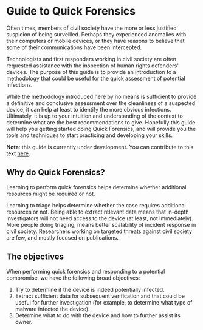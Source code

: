 # Guide to Quick Forensics

Often times, members of civil society have the more or less justified suspicion of being surveilled. Perhaps they experienced anomalies with their computers or mobile devices, or they have reasons to believe that some of their communications have been intercepted.

Technologists and first responders working in civil society are often requested assistance with the inspection of human rights defenders' devices.
The purpose of this guide is to provide an introduction to a methodology that could be useful for the quick assessment of potential infections.

While the methodology introduced here by no means is sufficient to provide a definitive and conclusive assessment over the cleanliness of a suspected device, it can help at least to identify the more obvious infections. Ultimately, it is up to your intuition and understanding of the context to determine what are the best recommendations to give. Hopefully this guide will help you getting started doing Quick Forensics, and will provide you the tools and techniques to start practicing and developing your skills.

**Note**: this guide is currently under development. You can contribute to this text [here](https://github.com/securitywithoutborders/guide-to-quick-forensics).

## Why do Quick Forensics?

Learning to perform quick forensics helps determine whether additional resources might be required or not.

Learning to triage helps determine whether the case requires additional resources or not.
Being able to extract relevant data means that in-depth investigators will not need access to the device (at least, not immediately).
More people doing triaging, means better scalability of incident response in civil society.
Researchers working on targeted threats against civil society are few, and mostly focused on publications.

## The objectives

When performing quick forensics and responding to a potential compromise, we have the following broad objectives:

1. Try to determine if the device is indeed potentially infected.
2. Extract sufficient data for subsequent verification and that could be useful for further investigation (for example, to determine what type of malware infected the device).
3. Determine what to do with the device and how to further assist its owner.

